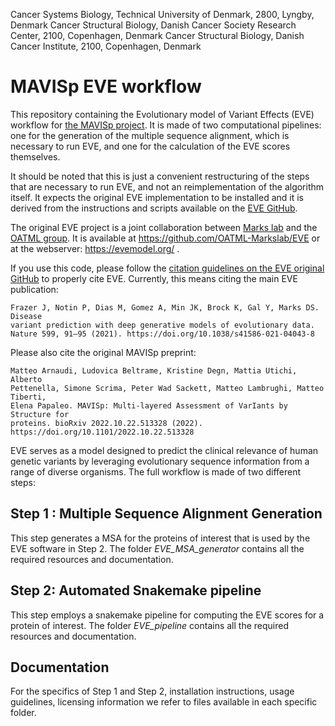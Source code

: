 Cancer Systems Biology, Technical University of Denmark, 2800, Lyngby, Denmark Cancer Structural Biology, Danish Cancer Society Research Center, 2100, Copenhagen, Denmark
Cancer Structural Biology, Danish Cancer Institute, 2100, Copenhagen, Denmark

# MAVISp EVE workflow

This repository containing the Evolutionary model of Variant Effects (EVE) 
workflow for [the MAVISp project](https://github.com/ELELAB/MAVISp). It is made
of two computational pipelines: one for the generation of the multiple sequence
alignment, which is necessary to run EVE, and one for the calculation of the EVE
scores themselves.

It should be noted that this is just a convenient restructuring of the 
steps that are necessary to run EVE, and not an reimplementation of the algorithm
itself. It expects the original EVE implementation to be installed and it is 
derived from the instructions and scripts available on the [EVE GitHub](https://github.com/OATML/EVE).

The original EVE project is a joint collaboration between [Marks lab](https://www.deboramarkslab.com/)
and the [OATML group](https://oatml.cs.ox.ac.uk/). 
It is available at https://github.com/OATML-Markslab/EVE or at the webserver: https://evemodel.org/ .

If you use this code, please follow the [citation guidelines on the EVE original 
GitHub](https://github.com/OATML/EVE) to properly cite EVE. Currently, this means 
citing the main EVE publication:

```
Frazer J, Notin P, Dias M, Gomez A, Min JK, Brock K, Gal Y, Marks DS. Disease
variant prediction with deep generative models of evolutionary data.
Nature 599, 91–95 (2021). https://doi.org/10.1038/s41586-021-04043-8
```

Please also cite the original MAVISp preprint:

```
Matteo Arnaudi, Ludovica Beltrame, Kristine Degn, Mattia Utichi, Alberto
Pettenella, Simone Scrima, Peter Wad Sackett, Matteo Lambrughi, Matteo Tiberti,
Elena Papaleo. MAVISp: Multi-layered Assessment of VarIants by Structure for
proteins. bioRxiv 2022.10.22.513328 (2022). https://doi.org/10.1101/2022.10.22.513328
```
 
EVE serves as a model designed to predict the clinical relevance of 
human genetic variants by leveraging evolutionary sequence information 
from a range of diverse organisms. The full workflow is made of two different steps:

## Step 1 : Multiple Sequence Alignment Generation 
This step generates a MSA for the proteins of interest that is used by the EVE software in Step 2.
The folder *EVE_MSA_generator* contains all the required resources and documentation. 

## Step 2: Automated Snakemake pipeline
This step employs a snakemake pipeline for computing the EVE scores for a protein of interest. 
The folder *EVE_pipeline* contains all the required resources and documentation.

## Documentation
For the specifics of Step 1 and Step 2, installation instructions, usage guidelines,
licensing information we refer to files available in each specific folder.